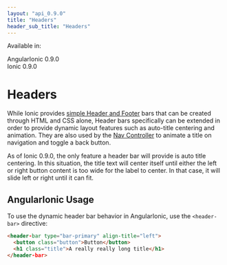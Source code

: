 ```yaml
---
layout: "api_0.9.0"
title: "Headers"
header_sub_title: "Headers"
---
```


Available in:
<div class="label label-danger">AngularIonic 0.9.0</div>
<div class="label label-primary">Ionic 0.9.0</div>


Headers
===

While Ionic provides [simple Header and Footer](/docs/components/#header) bars that can be created through HTML and CSS alone, Header bars specifically can be extended in order to provide dynamic layout features such as auto-title centering and animation. They are also used by the [Nav Controller](../../controllers/nav/) to animate a title on navigation and toggle a back button.

As of Ionic 0.9.0, the only feature a header bar will provide is auto title centering. In this situation, the title text will center itself until either the left or right button content is too wide for the label to center. In that case, it will slide left or right until it can fit.

## AngularIonic Usage

To use the dynamic header bar behavior in AngularIonic, use the `<header-bar>` directive:

```html
<header-bar type="bar-primary" align-title="left">
  <button class="button">Button</button>
  <h1 class="title">A really really long title</h1>
</header-bar>
```

